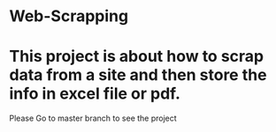 # Web-Scrapping
# This project is about how to scrap data from a site and then store the info in excel file or pdf.
Please Go to master branch to see the project
